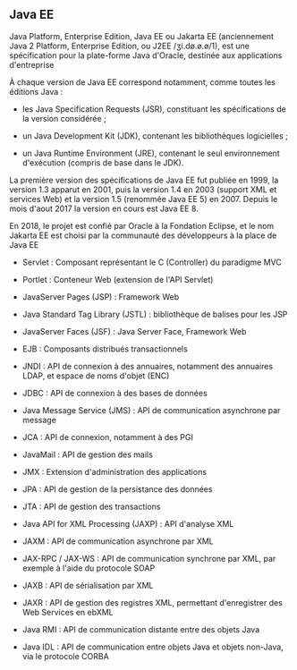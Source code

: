 ## Java EE

Java Platform, Enterprise Edition, Java EE ou Jakarta EE (anciennement Java 2 Platform, Enterprise Edition, ou J2EE /ʒi.dø.ø.ø/1), est une spécification pour la plate-forme Java d'Oracle, destinée aux applications d'entreprise

À chaque version de Java EE correspond notamment, comme toutes les éditions Java :

-   les Java Specification  Requests (JSR), constituant les spécifications de la version considérée ;
    
-   un Java Development Kit (JDK), contenant les bibliothèques logicielles ;
    
-   un Java Runtime Environment (JRE), contenant le seul environnement d'exécution (compris de base dans le JDK).
    

La première version des spécifications de Java EE fut publiée en 1999, la version 1.3 apparut en 2001, puis la version 1.4 en 2003 (support XML et services Web) et la version 1.5 (renommée Java EE 5) en 2007. Depuis le mois d'aout 2017 la version en cours est Java EE 8.

En 2018, le projet est confié par Oracle à la Fondation Eclipse, et le nom Jakarta EE est choisi par la communauté des développeurs à la place de Java EE

-   Servlet : Composant représentant le C (Controller) du paradigme MVC
    
-   Portlet : Conteneur Web (extension de l'API Servlet)
    
-   JavaServer Pages (JSP) : Framework Web
    

-   Java Standard Tag Library (JSTL) : bibliothèque de balises pour les JSP
    
-   JavaServer Faces (JSF) : Java Server Face, Framework Web
    
-   EJB : Composants distribués transactionnels
    
-   JNDI : API de connexion à des annuaires, notamment des annuaires LDAP, et espace de noms d'objet (ENC)
    
-   JDBC : API de connexion à des bases de données
    

-   Java Message Service (JMS) : API de communication asynchrone par message
    
-   JCA : API de connexion, notamment à des PGI
    
-   JavaMail : API de gestion des mails
    
-   JMX : Extension d'administration des applications
    
-   JPA : API de gestion de la persistance des données
    

-   JTA : API de gestion des transactions
    
-   Java API for XML Processing (JAXP) : API d'analyse XML
    
-   JAXM : API de communication asynchrone par XML
    
-   JAX-RPC / JAX-WS : API de communication synchrone par XML, par exemple à l'aide du protocole SOAP
    
-   JAXB : API de sérialisation par XML
    

-   JAXR : API de gestion des registres XML, permettant d'enregistrer des Web Services en ebXML
    
-   Java RMI : API de communication distante entre des objets Java
    
-   Java IDL : API de communication entre objets Java et objets non-Java, via le protocole CORBA